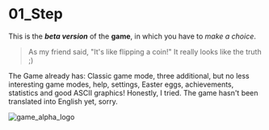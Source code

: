 # 01_Step
This is the ***beta version*** of the **game**, in which you have to *make a choice*.
> As my friend said, "It's like flipping a coin!" It really looks like the truth ;)

The Game already has:
Classic game mode, three additional, but no less interesting game modes, help, settings, Easter eggs, achievements, statistics and good ASCII graphics!
Honestly, I tried.
The game hasn't been translated into English yet, sorry.

![game_alpha_logo](https://raw.githubusercontent.com/KotLut/01_Step/refs/heads/main/01_Step_alpha-logo.png)
